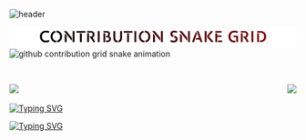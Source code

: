
![header](https://capsule-render.vercel.app/api?type=waving&color=0:ff0000,100:004bc4&fontColor=FFFFFF&height=256&section=header&text=Hello%20World!&fontSize=75&animation=fadeIn&fontAlignY=38&desc=Welcome%20to%20my%20GitHub%20profile!%20Put%20stars,%20fork%20and%20contribute!&descAlignY=51&descAlign=62)

<!-- TEXT: CONTRIBURION SNAKE GRID-->
<picture>
 <source media="(prefers-color-scheme: dark)" srcset="SnakeGridWG.png" />
  
 <source media="(prefers-color-scheme: light)" srcset="SnakeGrid3.png" />

 <img alt="github contribution grid snake animation"  src="SnakeGrid3.png" /> 
</picture>


<!-- DYNAMIC: CONTRIBURION SNAKE GRID-->
<picture>
  <source media="(prefers-color-scheme: dark)" srcset="https://github.com/UniverTime/MySelf/blob/output/github-contribution-grid-snake-dark.svg" />
  
  <source media="(prefers-color-scheme: light)" srcset="https://github.com/UniverTime/MySelf/blob/output/github-contribution-grid-snake.svg" />
 
  <img alt="github contribution grid snake animation" src="https://raw.githubusercontent.com/UniverTime/MySelf/output/github-contribution-grid-snake.svg" />
</picture> 

<!-- [![GitHub stats](https://github-readme-stats.vercel.app/api?username=UniverTime&show_icons=true&bg_color=DEG,000000,800000&text_color=FFFFFF&border_radius=14&ring_color=79ff97&title_color=FFFFFF&icon_color=79ff97)](https://github.com/anuraghazra/github-readme-stats) -->

<!-- [![Top Langs](https://github-readme-stats.vercel.app/api/top-langs/?username=UniverTime&langs_count=10&bg_color=DEG,000000,800000&text_color=FFFFFF&border_radius=14&title_color=FFFFFF)](https://github.com/anuraghazra/github-readme-stats)\ -->
\
<a href="https://github.com/anuraghazra/github-readme-stats">
  
  <img align="left" src="https://github-readme-stats.vercel.app/api?username=UniverTime&show_icons=true&bg_color=DEG,000000,800000&text_color=FFFFFF&border_radius=14&ring_color=79ff97&title_color=FFFFFF&icon_color=79ff97" />

</a>

<a href="https://github.com/anuraghazra/github-readme-stats">
  
  <img align="right" src="https://github-readme-stats.vercel.app/api/top-langs/?username=UniverTime&langs_count=10&bg_color=DEG,000000,800000&text_color=FFFFFF&border_radius=14&title_color=FFFFFF" />

</a>

\
\
[![Typing SVG](https://readme-typing-svg.herokuapp.com?font=Fira+Code&pause=2000&color=800000&center=true&vCenter=true&multiline=true&width=500&lines=I+am+formatting+your+disk!+See+you+soon!#gh-light-mode-only)](https://git.io/typing-svg#gh-light-mode-only)

[![Typing SVG](https://readme-typing-svg.herokuapp.com?font=Fira+Code&pause=2000&color=79FF97&center=true&vCenter=true&multiline=true&width=500&lines=I+am+formatting+your+disk!+See+you+soon!#gh-dark-mode-only)](https://git.io/typing-svg#gh-dark-mode-only)